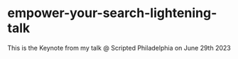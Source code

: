 # empower-your-search-lightening-talk
This is the Keynote from my talk @ Scripted Philadelphia on June 29th 2023
